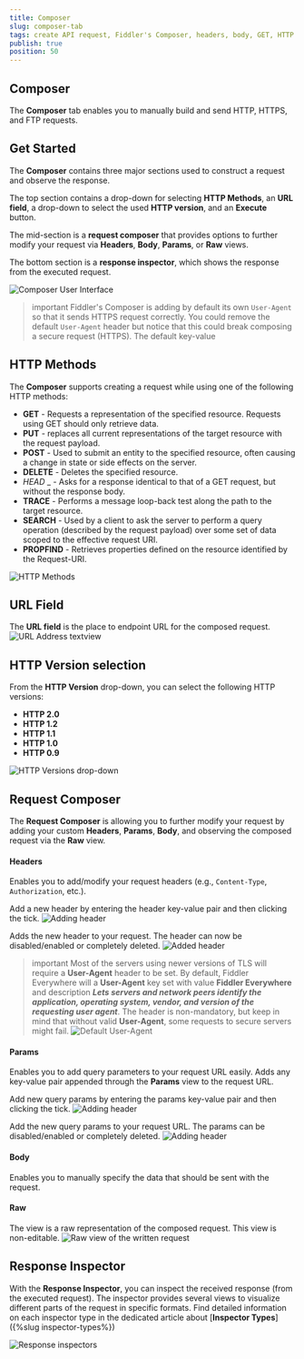 ```yaml
---
title: Composer
slug: composer-tab
tags: create API request, Fiddler's Composer, headers, body, GET, HTTP request methods, HTTP response
publish: true
position: 50
---
```


## Composer

The __Composer__ tab enables you to manually build and send HTTP, HTTPS, and FTP requests.

## Get Started

The __Composer__ contains three major sections used to construct a request and observe the response.

The top section contains a drop-down for selecting __HTTP Methods__, an __URL field__, a drop-down to select the used __HTTP version__, and an __Execute__ button.

The mid-section is  a __request composer__ that provides options to further modify your request via __Headers__, __Body__, __Params__, or __Raw__ views.

The bottom section is a __response inspector__, which shows the response from the executed request.

![Composer User Interface](../images/composer/composer-sections.png)

>important Fiddler's Composer is adding by default its own `User-Agent` so that it sends HTTPS request correctly. You could remove the default `User-Agent` header but notice that this could break composing a secure request (HTTPS). The default key-value

## HTTP Methods

The __Composer__ supports creating a request while using one of the following HTTP methods:

- __GET__ - Requests a representation of the specified resource. Requests using GET should only retrieve data.
- __PUT__ - replaces all current representations of the target resource with the request payload.
- __POST__ - Used to submit an entity to the specified resource, often causing a change in state or side effects on the server.
- __DELETE__ - Deletes the specified resource.
- _HEAD_ _ - Asks for a response identical to that of a GET request, but without the response body.
- __TRACE__ - Performs a message loop-back test along the path to the target resource.
- __SEARCH__ - Used by a client to ask the server to perform a query operation (described by the request payload) over some set of data scoped to the effective request URI.
- __PROPFIND__ - Retrieves properties defined on the resource identified by the Request-URI.

![HTTP Methods](../images/composer/composer-http-methods.png)

## URL Field

The  __URL field__ is the place to endpoint URL for the composed request.
![URL Address textview](../images/composer/composer-addresss-bar.png)

## HTTP Version selection

From the __HTTP Version__ drop-down, you can select the following HTTP versions:
- __HTTP 2.0__
- __HTTP 1.2__
- __HTTP 1.1__
- __HTTP 1.0__
- __HTTP 0.9__

![HTTP Versions drop-down](../images/composer/composer-http-version.png)

## Request Composer

The __Request Composer__ is allowing you to further modify your request by adding your custom __Headers__, __Params__, __Body__, and observing the composed request via the __Raw__ view.

#### Headers

Enables you to add/modify your request headers (e.g., `Content-Type`, `Authorization`, etc.). 

Add a new header by entering the header key-value pair and then clicking the tick.
![Adding header](../images/composer/composer-headers-before.png)

Adds the new header to your request. The header can now be disabled/enabled or completely deleted.
![Added header](../images/composer/composer-headers-after.png)

>important Most of the servers using newer versions of TLS will require a **User-Agent** header to be set. By default, Fiddler Everywhere will a **User-Agent** key set with value **Fiddler Everywhere** and description **_Lets servers and network peers identify the application, operating system, vendor, and version of the requesting user agent_**. The header is non-mandatory, but keep in mind that without valid **User-Agent**, some requests to secure servers might fail.
![Default User-Agent](../images/composer/composer-user-agent.png)

#### Params

Enables you to add query parameters to your request URL easily. Adds any key-value pair appended through the  __Params__ view to the request URL.

Add new query params by entering the params key-value pair and then clicking the tick.
 ![Adding header](../images/composer/composer-params-before.png)

Add the new query params to your request URL. The params can be disabled/enabled or completely deleted.
 ![Adding header](../images/composer/composer-params-after.png)


#### Body

Enables you to manually specify the data that should be sent with the request.

#### Raw

The view is a raw representation of the composed request. This view is non-editable.
![Raw view of the written request](../images/composer/composer-raw-view.png)

## Response Inspector

With the __Response Inspector__, you can inspect the received response (from the executed request). The inspector provides several views to visualize different parts of the request in specific formats. Find detailed information on each inspector type in the dedicated article about [__Inspector Types__]({%slug inspector-types%})

![Response inspectors](../images/composer/composer-response-inspectors.png)